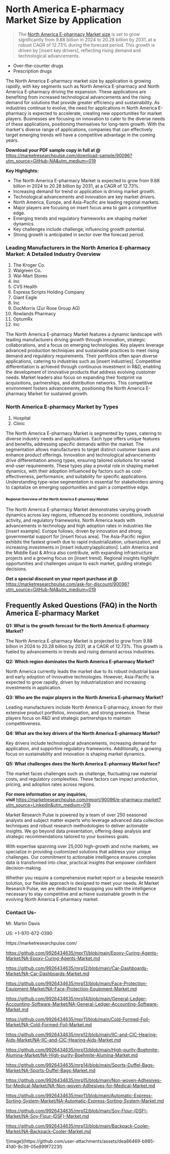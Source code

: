 <h1>North America E-pharmacy Market&nbsp;Size by Application</h1><blockquote><p>The <a href="https://marketresearchpulse.com/download-sample/90096?utm_source=GitHub-NA&amp;utm_medium=019">North America E-pharmacy Market size</a> is set to grow significantly from 9.88 billion in 2024 to 20.28 billion by 2031, at a robust CAGR of 12.73% during the forecast period. This growth is driven by [insert key drivers], reflecting rising demand and technological advancements.</p></blockquote><ul><li>Over-the-counter drugs <li> Prescription drugs</li></ul><p>The North America E-pharmacy market size by application is growing rapidly, with key segments such as North America E-pharmacy and North America E-pharmacy driving the expansion. These applications are benefiting from increased technological advancements and the rising demand for solutions that provide greater efficiency and sustainability. As industries continue to evolve, the need for applications in North America E-pharmacy is expected to accelerate, creating new opportunities for market players. Businesses are focusing on innovation to cater to the diverse needs of these applications, positioning themselves for long-term growth. With the market's diverse range of applications, companies that can effectively target emerging trends will have a competitive advantage in the coming years.</p><p><strong>Download your PDF sample copy in full at @ </strong><a href="https://marketresearchpulse.com/download-sample/90096?utm_source=GitHub-NA&amp;utm_medium=019">https://marketresearchpulse.com/download-sample/90096?utm_source=GitHub-NA&amp;utm_medium=019</a></p><p><strong>Key Highlights: </strong></p><ul><li>The North America E-pharmacy Market is expected to grow from 9.88 billion in 2024 to 20.28 billion by 2031, at a CAGR of 12.73%.</li><li>Increasing demand for trend or application is driving market growth.</li><li>Technological advancements and innovation are key market drivers.</li><li>North America, Europe, and Asia-Pacific are leading regional markets.</li><li>Major players are focusing on insert focus area to gain a competitive edge.</li><li>Emerging trends and regulatory frameworks are shaping market dynamics.</li><li>Key challenges include challenge, influencing growth potential.</li><li>Strong growth is anticipated in sector over the forecast period.</li></ul><h3>Leading Manufacturers in the North America E-pharmacy Market: A Detailed Industry Overview</h3><ol><li>The Kroger Co.</li><li>Walgreen Co.</li><li>Wal-Mart Stores</li><li>Inc</li><li>CVS Health</li><li>Express Scripts Holding Company</li><li>Giant Eagle</li><li>Inc</li><li>DocMorris (Zur Rose Group AG)</li><li>Rowlands Pharmacy</li><li>OptumRx</li><li>Inc</li></ol><div class="flex max-w-full flex-col flex-grow"><div class="min-h-8 text-message flex w-full flex-col items-end gap-2 whitespace-normal break-words [.text-message+&amp;]:mt-5" dir="auto" data-message-author-role="assistant" data-message-id="fd8432e4-4910-450d-b182-61b7bfb0a01f" data-message-model-slug="gpt-4o"><div class="flex w-full flex-col gap-1 empty:hidden first:pt-[3px]"><div class="markdown prose w-full break-words dark:prose-invert light"><p>The North America E-pharmacy Market features a dynamic landscape with leading manufacturers driving growth through innovation, strategic collaborations, and a focus on emerging technologies. Key players leverage advanced production techniques and sustainable practices to meet rising demand and regulatory requirements. Their portfolios often span diverse applications, catering to industries such as [insert industries]. Competitive differentiation is achieved through continuous investment in R&amp;D, enabling the development of innovative products that address evolving customer needs. Market leaders also focus on expanding their footprint via acquisitions, partnerships, and distribution networks. This competitive environment fosters advancements, positioning the North America E-pharmacy Market for sustained growth.</p></div></div></div></div><h3>North America E-pharmacy Market by Types</h3><ol><li>Hospital <li> Clinic</li></ol><div class="flex max-w-full flex-col flex-grow"><div class="min-h-8 text-message flex w-full flex-col items-end gap-2 whitespace-normal break-words [.text-message+&amp;]:mt-5" dir="auto" data-message-author-role="assistant" data-message-id="084470be-0bb7-4664-bddf-5156b4f41249" data-message-model-slug="gpt-4o-mini"><div class="flex w-full flex-col gap-1 empty:hidden first:pt-[3px]"><div class="markdown prose w-full break-words dark:prose-invert light"><p>The North America E-pharmacy Market is segmented by types, catering to diverse industry needs and applications. Each type offers unique features and benefits, addressing specific demands within the market. The segmentation allows manufacturers to target distinct customer bases and enhance product offerings. Innovation and technological advancements drive differentiation among types, ensuring tailored solutions for varied end-user requirements. These types play a pivotal role in shaping market dynamics, with their adoption influenced by factors such as cost-effectiveness, performance, and suitability for specific applications. Understanding type-wise segmentation is essential for stakeholders aiming to capitalize on emerging opportunities and gain a competitive edge.</p></div></div></div></div><h3><span style="font-size: 11px;">Regional Overview of the North America E-pharmacy Market</span></h3><div class="flex max-w-full flex-col flex-grow"><div class="min-h-8 text-message flex w-full flex-col items-end gap-2 whitespace-normal break-words [.text-message+&amp;]:mt-5" dir="auto" data-message-author-role="assistant" data-message-id="e9038762-ce64-4e30-91c9-9bd413514231" data-message-model-slug="gpt-4o-mini"><div class="flex w-full flex-col gap-1 empty:hidden first:pt-[3px]"><div class="markdown prose w-full break-words dark:prose-invert light"><p>The North America E-pharmacy Market demonstrates varying growth dynamics across key regions, influenced by economic conditions, industrial activity, and regulatory frameworks. North America leads with advancements in technology and high adoption rates in industries like [insert example]. Europe follows, driven by innovation and strong governmental support for [insert focus area]. The Asia-Pacific region exhibits the fastest growth due to rapid industrialization, urbanization, and increasing investments in [insert industry/application]. Latin America and the Middle East &amp; Africa also contribute, with expanding infrastructure projects and a growing focus on [insert trend]. Regional insights highlight opportunities and challenges unique to each market, guiding strategic decisions.</p></div></div></div></div><p><strong>Get a special discount on your report purchase at @ </strong><a href="https://marketresearchpulse.com/ask-for-discount/90096?utm_source=GitHub-NA&amp;utm_medium=019">https://marketresearchpulse.com/ask-for-discount/90096?utm_source=GitHub-NA&amp;utm_medium=019</a></p><h2>Frequently Asked Questions (FAQ) in the North America E-pharmacy Market</h2><p><strong>Q1: What is the growth forecast for the North America E-pharmacy Market?</strong></p><p>The North America E-pharmacy Market is projected to grow from 9.88 billion in 2024 to 20.28 billion by 2031, at a CAGR of 12.73%. This growth is fueled by advancements in trends and rising demand across industries.</p><p><strong>Q2: Which region dominates the North America E-pharmacy Market?</strong></p><p>North America currently leads the market due to its robust industrial base and early adoption of innovative technologies. However, Asia-Pacific is expected to grow rapidly, driven by industrialization and increasing investments in application.</p><p><strong>Q3: Who are the major players in the North America E-pharmacy Market?</strong></p><p>Leading manufacturers include North America E-pharmacy, known for their extensive product portfolios, innovation, and strong presence. These players focus on R&amp;D and strategic partnerships to maintain competitiveness.</p><p><strong>Q4: What are the key drivers of the North America E-pharmacy Market?</strong></p><p>Key drivers include technological advancements, increasing demand for application, and supportive regulatory frameworks. Additionally, a growing focus on sustainability and innovation is shaping market dynamics.</p><p><strong>Q5: What challenges does the North America E-pharmacy Market face?</strong></p><p>The market faces challenges such as challenge, fluctuating raw material costs, and regulatory complexities. These factors can impact production, pricing, and adoption rates across regions.</p><p><strong>For more information or any inquiries, visit&nbsp;</strong><a href="https://marketresearchpulse.com/report/90096/e-pharmacy-market?utm_source=Linkedin&utm_medium=019">https://marketresearchpulse.com/report/90096/e-pharmacy-market?utm_source=Linkedin&utm_medium=019</a></p><p>Market Research Pulse is powered by a team of over 250 seasoned analysts and subject matter experts who leverage advanced data collection techniques and robust research methodologies to deliver actionable insights. We go beyond data presentation, offering deep analysis and strategic recommendations tailored to your business goals.</p><p>With expertise spanning over 25,000 high-growth and niche markets, we specialize in providing customized solutions that address your unique challenges. Our commitment to actionable intelligence ensures complex data is transformed into clear, practical insights that empower confident decision-making.</p><p>Whether you require a comprehensive market report or a bespoke research solution, our flexible approach is designed to meet your needs. At Market Research Pulse, we are dedicated to equipping you with the intelligence necessary to stay competitive and achieve sustainable growth in the evolving North America E-pharmacy market.</p><h3><strong>Contact Us-</strong></h3><p>Mr. Martin Davis</p><p>US: +1-970-672-0390</p><p>https://marketresearchpulse.com/</p><p><a href="https://github.com/9926434635/mpr11/blob/main/Epoxy-Curing-Agents-Market/NA-Epoxy-Curing-Agents-Market.md">https://github.com/9926434635/mpr11/blob/main/Epoxy-Curing-Agents-Market/NA-Epoxy-Curing-Agents-Market.md</a></p><p><a href="https://github.com/9926434635/mrp12/blob/main/Car-Dashboards-Market/NA-Car-Dashboards-Market.md">https://github.com/9926434635/mrp12/blob/main/Car-Dashboards-Market/NA-Car-Dashboards-Market.md</a></p><p><a href="https://github.com/9926434635/mrp13/blob/main/Face-Protection-Equipment-Market/NA-Face-Protection-Equipment-Market.md">https://github.com/9926434635/mrp13/blob/main/Face-Protection-Equipment-Market/NA-Face-Protection-Equipment-Market.md</a></p><p><a href="https://github.com/9926434635/mrp14/blob/main/General-Ledger-Accounting-Software-Market/NA-General-Ledger-Accounting-Software-Market.md">https://github.com/9926434635/mrp14/blob/main/General-Ledger-Accounting-Software-Market/NA-General-Ledger-Accounting-Software-Market.md</a></p><p><a href="https://github.com/9926434635/mpr11/blob/main/Cold-Formed-Foil-Market/NA-Cold-Formed-Foil-Market.md">https://github.com/9926434635/mpr11/blob/main/Cold-Formed-Foil-Market/NA-Cold-Formed-Foil-Market.md</a></p><p><a href="https://github.com/9926434635/mrp12/blob/main/IIC-and-CIC-Hearing-Aids-Market/NA-IIC-and-CIC-Hearing-Aids-Market.md">https://github.com/9926434635/mrp12/blob/main/IIC-and-CIC-Hearing-Aids-Market/NA-IIC-and-CIC-Hearing-Aids-Market.md</a></p><p><a href="https://github.com/9926434635/mrp13/blob/main/High-purity-Boehmite-Alumina-Market/NA-High-purity-Boehmite-Alumina-Market.md">https://github.com/9926434635/mrp13/blob/main/High-purity-Boehmite-Alumina-Market/NA-High-purity-Boehmite-Alumina-Market.md</a></p><p><a href="https://github.com/9926434635/mrp14/blob/main/Sports-Duffel-Bags-Market/NA-Sports-Duffel-Bags-Market.md">https://github.com/9926434635/mrp14/blob/main/Sports-Duffel-Bags-Market/NA-Sports-Duffel-Bags-Market.md</a></p><p><a href="https://github.com/9926434635/mrp15/blob/main/Non-woven-Adhesives-for-Medical-Market/NA-Non-woven-Adhesives-for-Medical-Market.md">https://github.com/9926434635/mrp15/blob/main/Non-woven-Adhesives-for-Medical-Market/NA-Non-woven-Adhesives-for-Medical-Market.md</a></p><p><a href="https://github.com/9926434635/mpr11/blob/main/Automatic-Express-Sorting-System-Market/NA-Automatic-Express-Sorting-System-Market.md">https://github.com/9926434635/mpr11/blob/main/Automatic-Express-Sorting-System-Market/NA-Automatic-Express-Sorting-System-Market.md</a></p><p><a href="https://github.com/9926434635/mrp12/blob/main/Soy-Flour-(DSF)-Market/NA-Soy-Flour-(DSF)-Market.md">https://github.com/9926434635/mrp12/blob/main/Soy-Flour-(DSF)-Market/NA-Soy-Flour-(DSF)-Market.md</a></p><p><a href="https://github.com/9926434635/mrp13/blob/main/Backpack-Cooler-Market/NA-Backpack-Cooler-Market.md">https://github.com/9926434635/mrp13/blob/main/Backpack-Cooler-Market/NA-Backpack-Cooler-Market.md</a></p>
![image](https://github.com/user-attachments/assets/dea86469-b985-41d0-8c39-05e899f7223f)

